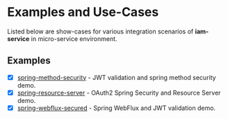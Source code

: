 # Examples and Use-Cases
Listed below are show-cases for various integration scenarios of __iam-service__ in micro-service environment.

## Examples
* [x] [spring-method-security](spring-method-security) - JWT validation and spring method security demo. 
* [x] [spring-resource-server](spring-resource-server) - OAuth2 Spring Security and Resource Server demo.
* [x] [spring-webflux-secured](spring-webflux-secured) - Spring WebFlux and JWT validation demo.
